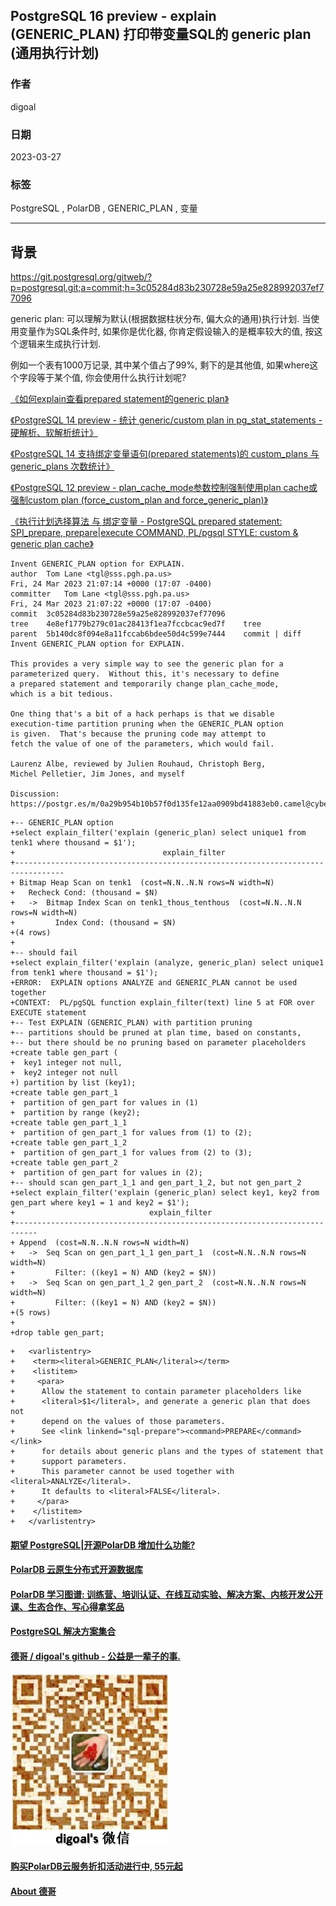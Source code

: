 ## PostgreSQL 16 preview - explain (GENERIC_PLAN) 打印带变量SQL的 generic plan (通用执行计划)       
                                                                            
### 作者                                                      
digoal                                                      
                                                      
### 日期                                                      
2023-03-27                                                  
                                            
### 标签                                                      
PostgreSQL , PolarDB , GENERIC_PLAN , 变量       
                                                      
----                                                      
                                                      
## 背景     
https://git.postgresql.org/gitweb/?p=postgresql.git;a=commit;h=3c05284d83b230728e59a25e828992037ef77096  
  
generic plan: 可以理解为默认(根据数据柱状分布, 偏大众的通用)执行计划.  当使用变量作为SQL条件时, 如果你是优化器, 你肯定假设输入的是概率较大的值, 按这个逻辑来生成执行计划.    
  
例如一个表有1000万记录, 其中某个值占了99%, 剩下的是其他值, 如果where这个字段等于某个值, 你会使用什么执行计划呢?    
  
[《如何explain查看prepared statement的generic plan》](../202211/20221121_01.md)    
  
[《PostgreSQL 14 preview - 统计 generic/custom plan in pg_stat_statements - 硬解析、软解析统计》](../202011/20201110_02.md)    
  
[《PostgreSQL 14 支持绑定变量语句(prepared statements)的 custom_plans 与 generic_plans 次数统计》](../202007/20200720_01.md)    
  
[《PostgreSQL 12 preview - plan_cache_mode参数控制强制使用plan cache或强制custom plan (force_custom_plan and force_generic_plan)》](../201808/20180822_03.md)    
  
[《执行计划选择算法 与 绑定变量 - PostgreSQL prepared statement: SPI_prepare, prepare|execute COMMAND, PL/pgsql STYLE: custom & generic plan cache》](../201212/20121224_01.md)    
  
```  
Invent GENERIC_PLAN option for EXPLAIN.  
author	Tom Lane <tgl@sss.pgh.pa.us>	  
Fri, 24 Mar 2023 21:07:14 +0000 (17:07 -0400)  
committer	Tom Lane <tgl@sss.pgh.pa.us>	  
Fri, 24 Mar 2023 21:07:22 +0000 (17:07 -0400)  
commit	3c05284d83b230728e59a25e828992037ef77096  
tree	4e8ef1779b279c01ac28413f1ea7fccbcac9ed7f	tree  
parent	5b140dc8f094e8a11fccab6bdee50d4c599e7444	commit | diff  
Invent GENERIC_PLAN option for EXPLAIN.  
  
This provides a very simple way to see the generic plan for a  
parameterized query.  Without this, it's necessary to define  
a prepared statement and temporarily change plan_cache_mode,  
which is a bit tedious.  
  
One thing that's a bit of a hack perhaps is that we disable  
execution-time partition pruning when the GENERIC_PLAN option  
is given.  That's because the pruning code may attempt to  
fetch the value of one of the parameters, which would fail.  
  
Laurenz Albe, reviewed by Julien Rouhaud, Christoph Berg,  
Michel Pelletier, Jim Jones, and myself  
  
Discussion: https://postgr.es/m/0a29b954b10b57f0d135fe12aa0909bd41883eb0.camel@cybertec.at  
```  
  
```  
+-- GENERIC_PLAN option  
+select explain_filter('explain (generic_plan) select unique1 from tenk1 where thousand = $1');  
+                                 explain_filter                                    
+---------------------------------------------------------------------------------  
+ Bitmap Heap Scan on tenk1  (cost=N.N..N.N rows=N width=N)  
+   Recheck Cond: (thousand = $N)  
+   ->  Bitmap Index Scan on tenk1_thous_tenthous  (cost=N.N..N.N rows=N width=N)  
+         Index Cond: (thousand = $N)  
+(4 rows)  
+  
+-- should fail  
+select explain_filter('explain (analyze, generic_plan) select unique1 from tenk1 where thousand = $1');  
+ERROR:  EXPLAIN options ANALYZE and GENERIC_PLAN cannot be used together  
+CONTEXT:  PL/pgSQL function explain_filter(text) line 5 at FOR over EXECUTE statement  
+-- Test EXPLAIN (GENERIC_PLAN) with partition pruning  
+-- partitions should be pruned at plan time, based on constants,  
+-- but there should be no pruning based on parameter placeholders  
+create table gen_part (  
+  key1 integer not null,  
+  key2 integer not null  
+) partition by list (key1);  
+create table gen_part_1  
+  partition of gen_part for values in (1)  
+  partition by range (key2);  
+create table gen_part_1_1  
+  partition of gen_part_1 for values from (1) to (2);  
+create table gen_part_1_2  
+  partition of gen_part_1 for values from (2) to (3);  
+create table gen_part_2  
+  partition of gen_part for values in (2);  
+-- should scan gen_part_1_1 and gen_part_1_2, but not gen_part_2  
+select explain_filter('explain (generic_plan) select key1, key2 from gen_part where key1 = 1 and key2 = $1');  
+                              explain_filter                                 
+---------------------------------------------------------------------------  
+ Append  (cost=N.N..N.N rows=N width=N)  
+   ->  Seq Scan on gen_part_1_1 gen_part_1  (cost=N.N..N.N rows=N width=N)  
+         Filter: ((key1 = N) AND (key2 = $N))  
+   ->  Seq Scan on gen_part_1_2 gen_part_2  (cost=N.N..N.N rows=N width=N)  
+         Filter: ((key1 = N) AND (key2 = $N))  
+(5 rows)  
+  
+drop table gen_part;  
```  
  
```  
+   <varlistentry>  
+    <term><literal>GENERIC_PLAN</literal></term>  
+    <listitem>  
+     <para>  
+      Allow the statement to contain parameter placeholders like  
+      <literal>$1</literal>, and generate a generic plan that does not  
+      depend on the values of those parameters.  
+      See <link linkend="sql-prepare"><command>PREPARE</command></link>  
+      for details about generic plans and the types of statement that  
+      support parameters.  
+      This parameter cannot be used together with <literal>ANALYZE</literal>.  
+      It defaults to <literal>FALSE</literal>.  
+     </para>  
+    </listitem>  
+   </varlistentry>  
```  
  
  
#### [期望 PostgreSQL|开源PolarDB 增加什么功能?](https://github.com/digoal/blog/issues/76 "269ac3d1c492e938c0191101c7238216")
  
  
#### [PolarDB 云原生分布式开源数据库](https://github.com/ApsaraDB "57258f76c37864c6e6d23383d05714ea")
  
  
#### [PolarDB 学习图谱: 训练营、培训认证、在线互动实验、解决方案、内核开发公开课、生态合作、写心得拿奖品](https://www.aliyun.com/database/openpolardb/activity "8642f60e04ed0c814bf9cb9677976bd4")
  
  
#### [PostgreSQL 解决方案集合](../201706/20170601_02.md "40cff096e9ed7122c512b35d8561d9c8")
  
  
#### [德哥 / digoal's github - 公益是一辈子的事.](https://github.com/digoal/blog/blob/master/README.md "22709685feb7cab07d30f30387f0a9ae")
  
  
![digoal's wechat](../pic/digoal_weixin.jpg "f7ad92eeba24523fd47a6e1a0e691b59")
  
  
#### [购买PolarDB云服务折扣活动进行中, 55元起](https://www.aliyun.com/activity/new/polardb-yunparter?userCode=bsb3t4al "e0495c413bedacabb75ff1e880be465a")
  
  
#### [About 德哥](https://github.com/digoal/blog/blob/master/me/readme.md "a37735981e7704886ffd590565582dd0")
  
